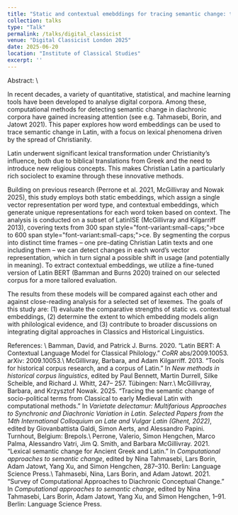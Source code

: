 ```yaml
---
title: "Static and contextual emebddings for tracing semantic change: the case of Christian Latin"
collection: talks
type: "Talk"
permalink: /talks/digital_classicist
venue: "Digital Classicist London 2025"
date: 2025-06-20
location: "Institute of Classical Studies"
excerpt: ''
---
```

Abstract: \\

In recent decades, a variety of quantitative, statistical, and machine learning tools have been developed to analyse digital corpora. Among these, computational methods for detecting semantic change in diachronic corpora have gained increasing attention (see e.g. Tahmasebi, Borin, and Jatowt 2021). This paper explores how word embeddings can be used to trace semantic change in Latin, with a focus on lexical phenomena driven by the spread of Christianity. 

Latin underwent significant lexical transformation under Christianity’s influence, both due to biblical translations from Greek and the need to introduce new religious concepts. This makes Christian Latin a particularly rich sociolect to examine through these innovative methods.

Building on previous research (Perrone et al. 2021, McGillivray and Nowak 2025), this study employs both static embeddings, which assign a single vector representation per word type, and contextual embeddings, which generate unique representations for each word token based on context. The analysis is conducted on a subset of LatinISE (McGillivray and Kilgarriff 2013), covering texts from
300 span style="font-variant:small-caps;">bce</span> to 600 span style="font-variant:small-caps;">ce</span>. By segmenting the corpus into distinct time frames – one pre-dating Christian Latin texts and one including them – we can detect changes in each word’s vector representation, which in turn signal a possible shift in usage (and potentially in meaning). To extract contextual embeddings, we utilize a fine-tuned version of Latin BERT (Bamman and Burns 2020) trained on our selected corpus for a more tailored evaluation.

The results from these models will be compared against each other and against close-reading analysis for a selected set of lexemes. The goals of this study are: (1) evaluate the comparative strengths of static vs. contextual embeddings, (2) determine the extent to which embedding models align with philological evidence, and (3) contribute to broader discussions on integrating digital approaches in Classics and Historical Linguistics.

References: \\
Bamman, David, and Patrick J. Burns. 2020. “Latin BERT: A Contextual Language Model for Classical Philology.” <i>CoRR</i>
abs/2009.10053. arXiv: 2009.10053.\\
McGillivray, Barbara, and Adam Kilgarriff. 2013. “Tools for historical corpus research, and a corpus of Latin.” In <i>New methods
in historical corpus linguistics</i>, edited by Paul Bennett, Martin Durrell, Silke Scheible, and Richard J. Whitt, 247–
257. Tübingen: Narr.\\
McGillivray, Barbara, and Krzysztof Nowak. 2025. “Tracing the semantic change of socio-political terms from Classical to
early Medieval Latin with computational methods.” In <i>Varietate delectamur: Multifarious Approaches to Synchronic
and Diachronic Variation in Latin. Selected Papers from the 14th International Colloquium on Late and Vulgar Latin
(Ghent, 2022)</i>, edited by Giovanbattista Galdi, Simon Aerts, and Alessandro Papini. Turnhout, Belgium: Brepols.\\
Perrone, Valerio, Simon Hengchen, Marco Palma, Alessandro Vatri, Jim Q. Smith, and Barbara McGillivray. 2021. “Lexical
semantic change for Ancient Greek and Latin.” In <i>Computational approaches to semantic change</i>, edited by Nina
Tahmasebi, Lars Borin, Adam Jatowt, Yang Xu, and Simon Hengchen, 287–310. Berlin: Language Science Press.\\
Tahmasebi, Nina, Lars Borin, and Adam Jatowt. 2021. “Survey of Computational Approaches to Diachronic Conceptual
Change.” In <i>Computational approaches to semantic change</i>, edited by Nina Tahmasebi, Lars Borin, Adam Jatowt, Yang
Xu, and Simon Hengchen, 1–91. Berlin: Language Science Press.
